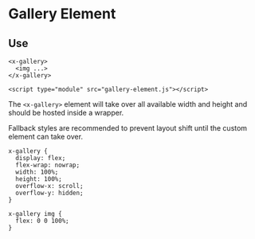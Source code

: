 # Gallery Element

## Use

```
<x-gallery>
  <img ...>
</x-gallery>

<script type="module" src="gallery-element.js"></script>
```

The `<x-gallery>` element will take over all available width and height and should be hosted inside a wrapper.

Fallback styles are recommended to prevent layout shift until the custom element can take over.

```
x-gallery {
  display: flex;
  flex-wrap: nowrap;
  width: 100%;
  height: 100%;
  overflow-x: scroll;
  overflow-y: hidden;
}

x-gallery img {
  flex: 0 0 100%;
}
```
